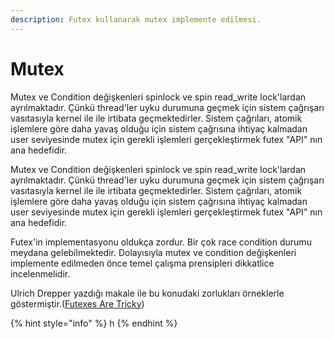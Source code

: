 ```yaml
---
description: Futex kullanarak mutex implemente edilmesi.
---
```


# Mutex

Mutex ve Condition değişkenleri spinlock ve spin read\_write lock'lardan ayrılmaktadır. Çünkü thread'ler uyku durumuna geçmek için sistem çağrışarı vasıtasıyla kernel ile ile irtibata geçmektedirler. Sistem çağrıları, atomik işlemlere göre daha yavaş olduğu için sistem çağrısına ihtiyaç kalmadan user seviyesinde mutex için gerekli işlemleri gerçekleştirmek futex "API" nın ana hedefidir.

Mutex ve Condition değişkenleri spinlock ve spin read\_write lock'lardan ayrılmaktadır. Çünkü thread'ler uyku durumuna geçmek için sistem çağrışarı vasıtasıyla kernel ile ile irtibata geçmektedirler. Sistem çağrıları, atomik işlemlere göre daha yavaş olduğu için sistem çağrısına ihtiyaç kalmadan user seviyesinde mutex için gerekli işlemleri gerçekleştirmek futex "API" nın ana hedefidir.

Futex'in implementasyonu oldukça zordur. Bir çok race condition durumu meydana gelebilmektedir. Dolayısıyla mutex ve condition değişkenleri implemente edilmeden önce temel çalışma prensipleri dikkatlice incelenmelidir.



Ulrich Drepper yazdığı makale ile bu konudaki zorlukları örneklerle göstermiştir.\([Futexes Are Tricky](http://www.akkadia.org/drepper/futex.pdf)\)

{% hint style="info" %}
h
{% endhint %}





